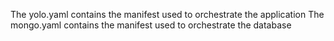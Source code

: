 The yolo.yaml contains the manifest used to orchestrate the application
The mongo.yaml contains the manifest used to orchestrate the database
